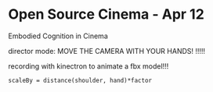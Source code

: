 # Open Source Cinema - Apr 12


Embodied Cognition in Cinema

director mode: MOVE THE CAMERA WITH YOUR HANDS! !!!!!

recording with kinectron to animate a fbx model!!!

`scaleBy = distance(shoulder, hand)*factor`
